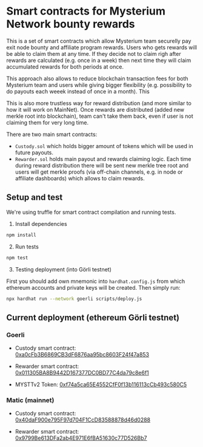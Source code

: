 # Smart contracts for Mysterium Network bounty rewards

This is a set of smart contracts which allow Mysterium team securelly pay exit node bounty and affiliate program rewards. Users who gets rewards will be able to claim them at any time. If they decide not to claim righ after rewards are calculated (e.g. once in a week) then next time they will claim accumulated rewards for both periods at once.

This approach also allows to reduce blockchain transaction fees for both Mysterium team and users while giving bigger flexibility (e.g. possibility to do payouts each weeek instead of once in a month). This

This is also more trustless way for reward distribution (and more similar to how it will work on MainNet). Once rewards are distributed (added new merkle root into blockchain), team can't take them back, even if user is not claiming them for very long time.

There are two main smart contracts:

- `Custody.sol` which holds bigger amount of tokens which will be used in future payouts.
- `Rewarder.sol` holds main payout and rewards claiming logic. Each time during reward distribution there will be sent new merkle tree root and users will get merkle proofs (via off-chain channels, e.g. in node or affiliate dashboards) which allows to claim rewards.

## Setup and test

We're using truffle for smart contract compilation and running tests.

1. Install dependencies

```bash
npm install
```

2. Run tests

```bash
npm test
```

3. Testing deployment (into Görli testnet)

First you should add own mnemonic into `hardhat.config.js` from which ethereum accounts and private keys will be created. Then simply run:

```bash
npx hardhat run --network goerli scripts/deploy.js
```

## Current deployment (ethereum Görli testnet)

### Goerli

- Custody smart contract:
  [0xa0cFb3B6869CB3dF6876aa95bc8603F24f47a853](https://goerli.etherscan.io/address/0xF4eec243A31ed1a8C19009648E615686597FF825)

- Rewarder smart contract:
  [0x011305BA8B9442D167377DC0BD77C4da79c8e6f1](https://goerli.etherscan.io/address/0x011305BA8B9442D167377DC0BD77C4da79c8e6f1)

- MYSTTv2 Token: [0xf74a5ca65E4552CfF0f13b116113cCb493c580C5](https://goerli.etherscan.io/address/0xf74a5ca65E4552CfF0f13b116113cCb493c580C5)

### Matic (mainnet)

- Custody smart contract: [0x40daF900e795F97d704F1CcD83588878d46d0288](https://polygon-explorer-mainnet.chainstacklabs.com/address/0x40daF900e795F97d704F1CcD83588878d46d0288)

- Rewarder smart contract:
  [0x9799Be613DFa2ab4E971E6fBA51630c77D526Bb7](https://polygon-explorer-mainnet.chainstacklabs.com/address/0x9799Be613DFa2ab4E971E6fBA51630c77D526Bb7)
